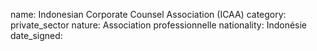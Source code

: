 name: Indonesian Corporate Counsel Association (ICAA)
category: private_sector
nature:  Association professionnelle 
nationality: Indonésie
date_signed:
    